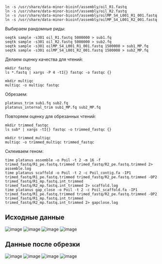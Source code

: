 
```
ln -s /usr/share/data-minor-bioinf/assembly/oil_R1.fastq 
ln -s /usr/share/data-minor-bioinf/assembly/oil_R2.fastq 
ln -s /usr/share/data-minor-bioinf/assembly/oilMP_S4_L001_R1_001.fastq 
ln -s /usr/share/data-minor-bioinf/assembly/oilMP_S4_L001_R2_001.fastq 
```
Выбираем рандомные риды:
```
seqtk sample -s301 oil_R1.fastq 5000000 > sub1.fq
seqtk sample -s301 oil_R2.fastq 5000000 > sub2.fq
seqtk sample -s301 oilMP_S4_L001_R1_001.fastq 1500000 > sub1_MP.fq
seqtk sample -s301 oilMP_S4_L001_R2_001.fastq 1500000 > sub2_MP.fq
```
Делаем оценку качества для чтений:
```
mkdir fastqc
ls *.fastq | xargs -P 4 -tI{} fastqc -o fastqc {}

mkdir multiqc
multiqc -o multiqc fastqc
```
Обрезаем:
```
platanus_trim sub1.fq sub2.fq
platanus_internal_trim sub1_MP.fq sub2_MP.fq
```

Повторяем оценку для обрезанных чтений:
```
mkdir trimmed_fastqc
ls sub* | xargs -tI{} fastqc -o trimmed_fastqc {}

mkdir trimmed_multiqc
multiqc -o trimmed_multiqc trimmed_fastqc
```

Склеиваем геном:
```
time platanus assemble -o Poil -t 2 -m 16 -f trimed_fastq/R1_pe.fastq.trimmed trimed_fastq/R2_pe.fastq.trimmed 2> assemble.log
time platanus scaffold -o Poil -t 2 -c Poil_contig.fa -IP1 trimed_fastq/R1_pe.fastq.trimmed trimed_fastq/R2_pe.fastq.trimmed -OP2 trimed_fastq/R1_mp.fastq.int_trimmed trimed_fastq/R2_mp.fastq.int_trimmed 2> scaffold.log
time platanus gap_close -o Poil -t 2 -c Poil_scaffold.fa -IP1 trimed_fastq/R1_pe.fastq.trimmed trimed_fastq/R2_pe.fastq.trimmed -OP2 trimed_fastq/R1_mp.fastq.int_trimmed trimed_fastq/R2_mp.fastq.int_trimmed 2> gapclose.log
```

## Исходные данные
![image](https://user-images.githubusercontent.com/71615626/139140129-ea8a6591-5c01-46b0-8055-0524a86bac06.png)
![image](https://user-images.githubusercontent.com/71615626/139140435-85e24f19-01aa-4c32-86c6-290d95d95171.png)
![image](https://user-images.githubusercontent.com/71615626/139140580-9079ea70-a84a-44a0-b2b8-b91215bd7137.png)
![image](https://user-images.githubusercontent.com/71615626/139140729-ab53bc31-d6a1-4aa4-9312-fc94cec47cd1.png)
## Данные после обрезки
![image](https://user-images.githubusercontent.com/71615626/139140810-dfe2d3e3-f461-44fd-b29a-6ecdffcd3a5a.png)
![image](https://user-images.githubusercontent.com/71615626/139140887-c79d176b-03fe-4d59-a621-b9dc6e244119.png)
![image](https://user-images.githubusercontent.com/71615626/139140931-18a8be74-85b1-4edc-b696-dee8df63613e.png)
![image](https://user-images.githubusercontent.com/71615626/139140973-52d78013-f391-4a52-9214-447788f4a7dd.png)
